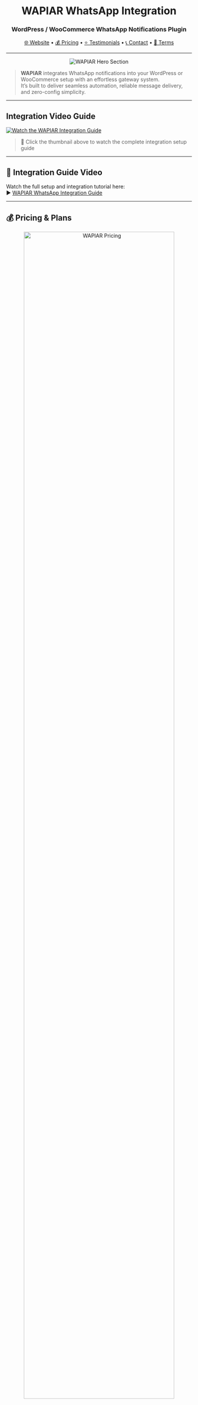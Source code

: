 
<h1 align="center">WAPIAR WhatsApp Integration</h1>
<h3 align="center">WordPress / WooCommerce WhatsApp Notifications Plugin</h3>

<p align="center">
  <a href="https://wapiar.com">🌐 Website</a> • 
  <a href="https://wapiar.com/pricing">💰 Pricing</a> • 
  <a href="https://wapiar.com/testimonials">⭐ Testimonials</a> • 
  <a href="https://wapiar.com/contact">📞 Contact</a> • 
  <a href="https://wapiar.com/terms">📜 Terms</a>
</p>

---

<p align="center">
  <img src="https://github.com/user-attachments/assets/9284036c-ba34-46dd-b46e-5926ae3408a8" alt="WAPIAR Hero Section"/>
</p>

> **WAPIAR** integrates WhatsApp notifications into your WordPress or WooCommerce setup with an effortless gateway system.  
> It’s built to deliver seamless automation, reliable message delivery, and zero-config simplicity.

---
## Integration Video Guide

[![Watch the WAPIAR Integration Guide](https://img.youtube.com/vi/wysIKM8dNlc/hqdefault.jpg)](https://www.youtube.com/watch?v=wysIKM8dNlc)
> 🎥 Click the thumbnail above to watch the complete integration setup guide
---

## 🎥 Integration Guide Video
Watch the full setup and integration tutorial here:  
▶️ [WAPIAR WhatsApp Integration Guide](https://www.youtube.com/watch?v=wysIKM8dNlc)

---

## 💰 Pricing & Plans
<p align="center">
  <img src="https://github.com/user-attachments/assets/23a31cbe-2946-4b97-b433-db7927fe2b8a" width="90%" alt="WAPIAR Pricing"/>
</p>

---

## 🔗 Integrations
<p align="center">
  <img src="https://github.com/user-attachments/assets/26d36856-287b-46ab-b206-832029e375e4" width="90%" alt="WAPIAR Integrations"/>
</p>
---

## Installation

### 🧠 Watch Guide Video  
Before proceeding, watch the integration guide for a complete step-by-step visual setup.

🎬 [Watch Video Tutorial](https://www.youtube.com/watch?v=wysIKM8dNlc)

### ⚙️ Manual Installation  
1. Upload the module files to your WHMCS root directory  
2. Go to **WHMCS Admin → Setup → Addon Modules → Activate WAPIAR Notification**  
3. Enter your WAPIAR API key and save  
4. Configure notification events and templates  
5. Test connection and enjoy real-time WhatsApp alerts  

> ⚠️ **Note:** Current module doesn’t support emojis yet — we’re working on v2.0 with emoji and media support.

---

## All Client Notifications (WHMCS Module)

- InvoicePaymentReminder  
- TicketAdminReply  
- AfterModuleChangePassword  
- TicketClose  
- DomainRenewalNotice  
- AfterRegistrarRegistrationFailed  
- AcceptOrder  
- InvoicePaymentReminderSecond  
- ClientChangePassword  
- AfterRegistrarRenewal  
- InvoiceCreated  
- ClientAdd  
- AfterModuleSuspend  
- InvoicePaid  
- AfterRegistrarRegistration  
- InvoicePaymentReminderFirst  
- AfterModuleUnsuspend  
- AfterModuleCreate  
- InvoicePaymentReminderThird  
- AfterModuleChangePackage  

---

## All Admin Notifications (WHMCS Module)

- TicketUserReplyAdmin  
- UserLogin  
- AfterRegistrarRegistrationAdmin  
- AfterRegistrarRegistrationFailedAdmin  
- AfterRegistrarRenewalFailedAdmin  
- AdminLogin  
- TicketOpenAdmin  
- AfterRegistrarRenewalAdmin  

---

## Our App’s Top Features

- Responsive Design – Adapts perfectly to all screen sizes  
- Fast Loading – Optimized for speed and performance  
- User Friendly – Clean, intuitive interface  
- Secure & Safe – 256-bit encryption and advanced data protection  
- Free Support – 24/7 assistance  
- Regular Updates – New features and fixes  
- Customizable – Full flexibility  
- Cross Platform – Works on all OS and browsers  
- Easy Integration – Simple setup with WordPress, WooCommerce & WHMCS  
- Analytics Dashboard – Track performance easily  
- Connect Devices – Link WhatsApp via QR  
- Call Rejects – Block spam calls  
- Custom Delay – Random delay for safe messaging  
- File Manager – Store and reuse media  
- Phone Book – Manage and group contacts  
- Import Contacts – Bulk import from CSV  
- Fetch Numbers – Instantly retrieve WhatsApp contacts  
- Auto Flow Bot – Smart keyword-based automation  
- AI Bot – Integrate ChatGPT, Gemini, or Bexa  
- Send Bulk Campaigns – With text, media, or buttons  
- Media Button Campaigns – Boost engagement  
- Product Campaigns – Share products directly  
- Scheduled Campaigns – Auto-send at chosen time  
- Test Messages – Preview before going live  
- 2FA Security – Protect your WhatsApp  
- Time Zone Control – Perfect timing for campaigns  

---


<p align="center">
  <img src="https://github.com/user-attachments/assets/c004af1f-7738-4b0e-9c75-5e80304ed303" width="90%" alt="WAPIAR Features"/>
</p>

---

## ⚙️ Installation
1. Download **`wapiar+wpnotif-v3.0.2.1.zip`** from the [Releases](https://github.com/cloudlinkd-networks/whatsapp-notification/releases) tab.  
2. Do **not unzip** the file.  
3. In your WordPress admin → **Plugins → Add New → Upload Plugin**.  
4. Upload and **Install Now**.  
5. Once installed, click **Activate Plugin**.

---

## 🔧 Settings
1. Go to **Gateway Tab → Enable WhatsApp**  
2. Select **Custom WhatsApp Gateway**  
3. Use these values:  

| Setting | Value |
|----------|--------|
| WhatsApp Gateway URL | `https://wa.wapiar.com/send-message?` |
| HTTP Method | `POST` |
| Parameters | `&api_key=your-wapiar-api-key&sender={sender_id}&number={to}&message={message}` |
| Send as Body Data | Yes |
| Encode Message | No |
| Phone Number Format | Include country code only |
| Sender ID | Your phone/device number (without +) |

👉 Get your API key from [https://wa.wapiar.com](https://wa.wapiar.com)

---

## 🧪 Test Gateway
1. Write any message in **Message Content**.  
2. Add your receiver number in **Phone Number**.  
3. Click **Test** → You’ll get response:  
   ```
   { "Success": true }
   ```


---

## 🙌 Credits
A huge thanks to the **[HOYIST Team](https://hoyist.com)** for powering our infrastructure.  
Made with ❤️ by [WAPIAR](https://wapiar.com)

---

<p align="center">
  © 2025 WAPIAR • All rights reserved.
</p>
